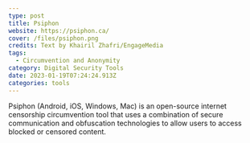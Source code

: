 ```yaml
---
type: post
title: Psiphon
website: https://psiphon.ca/
cover: /files/psiphon.png
credits: Text by Khairil Zhafri/EngageMedia
tags:
  - Circumvention and Anonymity
category: Digital Security Tools
date: 2023-01-19T07:24:24.913Z
categories: tools
---
```

Psiphon (Android, iOS, Windows, Mac) is an open-source internet censorship circumvention tool that uses a combination of secure communication and obfuscation technologies to allow users to access blocked or censored content.